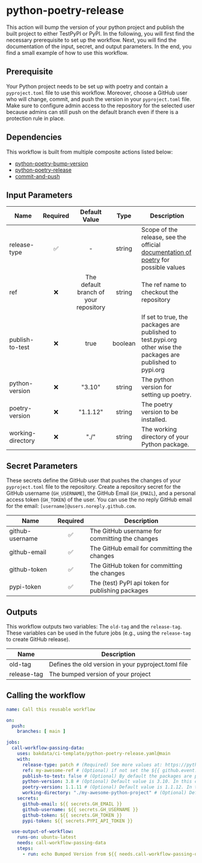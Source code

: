 # python-poetry-release

This action will bump the version of your python project and publish the built project to either TestPyPI or PyPI. In
the following, you will first find the necessary prerequisite to set up the workflow. Next, you will find the
documentation of the input, secret, and output parameters. In the end, you find a small example of how to use this
workflow.

## Prerequisite

Your Python project needs to be set up with poetry and contain a `pyproject.toml` file to use this workflow. Moreover,
choose a GitHub user who will change, commit, and push the version in your `pyproject.toml` file. Make sure to configure
admin access to the repository for the selected user because admins can still push on the default branch even if there
is a protection rule in place.

## Dependencies

This workflow is built from multiple composite actions listed below:

* [python-poetry-bump-version](https://github.com/bakdata/ci-templates/tree/main/actions/python-poetry-bump-version)
* [python-poetry-release](https://github.com/bakdata/ci-templates/tree/main/actions/python-poetry-release)
* [commit-and-push](https://github.com/bakdata/ci-templates/tree/main/actions/commit-and-push)

## Input Parameters

| Name              | Required |             Default Value             |  Type   | Description                                                                                                                        |
|-------------------|:--------:|:-------------------------------------:|:-------:|------------------------------------------------------------------------------------------------------------------------------------|
| release-type      |    ✅     |                   -                   | string  | Scope of the release, see the official [documentation of poetry](https://python-poetry.org/docs/cli/#version) for possible values  |
| ref               |    ❌     | The default branch of your repository | string  | The ref name to checkout the repository                                                                                            |
| publish-to-test   |    ❌     |                 true                  | boolean | If set to true, the packages are published to test.pypi.org other wise the packages are published to pypi.org                      |
| python-version    |    ❌     |                "3.10"                 | string  | The python version for setting up poetry.                                                                                          |
| poetry-version    |    ❌     |               "1.1.12"                | string  | The poetry version to be installed.                                                                                                |
| working-directory |    ❌     |                 "./"                  | string  | The working directory of your Python package.                                                                                      |

## Secret Parameters

These secrets define the GitHub user that pushes the changes of your `pyproject.toml` file to the repository. Create a
repository secret for the GitHub username (`GH_USERNAME`), the GitHub Email (`GH_EMAIL`), and a personal access
token (`GH_TOKEN`) of the user. You can use the no reply GitHub email for the
email: `[username]@users.noreply.github.com`.

| Name            | Required | Description                                       |
|-----------------|:--------:|---------------------------------------------------|
| github-username |    ✅     | The GitHub username for committing the changes    |
| github-email    |    ✅     | The GitHub email for committing the changes       |
| github-token    |    ✅     | The GitHub token for committing the changes       |
| pypi-token      |    ✅     | The (test) PyPI api token for publishing packages |

## Outputs

This workflow outputs two variables: The `old-tag` and the `release-tag`. These variables can be used in the future
jobs (e.g., using the `release-tag` to create GitHub release).

| Name        | Description                                         |
|-------------|-----------------------------------------------------|
| old-tag     | Defines the old version in your pyproject.toml file |
| release-tag | The bumped version of your project                  |

## Calling the workflow

```yaml
name: Call this reusable workflow

on:
  push:
    branches: [ main ]

jobs:
  call-workflow-passing-data:
    uses: bakdata/ci-template/python-poetry-release.yaml@main
    with:
      release-type: patch # (Required) See more values at: https://python-poetry.org/docs/cli/#version
      ref: my-awesome-ref # (Optional) if not set the ${{ github.event.repository.default_branch }} will fill the value. In this case the changes will be pushed to my-awesome-ref
      publish-to-test: false # (Optional) By default the packages are published to TestPyPI. In this case the packages are published to PyPI
      python-version: 3.8 # (Optional) Default value is 3.10. In this case poetry is installed with Python 3.8
      poetry-version: 1.1.11 # (Optional) Default value is 1.1.12. In this case poetry version 1.1.11 is installed
      working-directory: "./my-awesome-python-project" # (Optional) Default value is the root directory of your repository. In this case all the files to the given path are published
    secrets:
      github-email: ${{ secrets.GH_EMAIL }}
      github-username: ${{ secrets.GH_USERNAME }}
      github-token: ${{ secrets.GH_TOKEN }}
      pypi-token: ${{ secrets.PYPI_API_TOKEN }}

  use-output-of-workflow:
    runs-on: ubuntu-latest
    needs: call-workflow-passing-data
    steps:
      - run: echo Bumped Version from ${{ needs.call-workflow-passing-data.outputs.old-tag }} to ${{ needs.call-workflow-passing-data.outputs.release-tag }}
```

